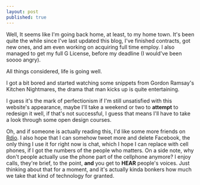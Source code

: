 ```yaml
---
layout: post
published: true
---
```


Well, It seems like I'm going back home, at least, to my home town. It's been quite the while since I've last updated this blog, I've finished contracts, got new ones, and am even working on acquiring full time employ. I also managed to get my full G License, before my deadline (I would've been soooo angry).  

All things considered, life is going well.  

I got a bit bored and started watching some snippets from Gordon Ramsay's Kitchen Nightmares, the drama that man kicks up is quite entertaining.  

I guess it's the mark of perfectionism if I'm still unsatisfied with this website's appearance, maybe I'll take a weekend or two to **attempt** to redesign it well, if that's not successful, I guess that means I'll have to take a look through some open design courses.

Oh, and if someone is actually reading this, I'd like some more friends on [Rdio](http://rdio.com/people/sbentzen). I also hope that I can somehow tweet more and delete Facebook, the only thing I use it for right now is chat, which I hope I can replace with cell phones, if I got the numbers of the people who matters. On a side note, why don't people actually use the phone part of the cellphone anymore? I enjoy calls, they're brief, to the point, **and** you get to **HEAR** people's voices. Just thinking about that for a moment, and it's actually kinda bonkers how much we take that kind of technology for granted. 
